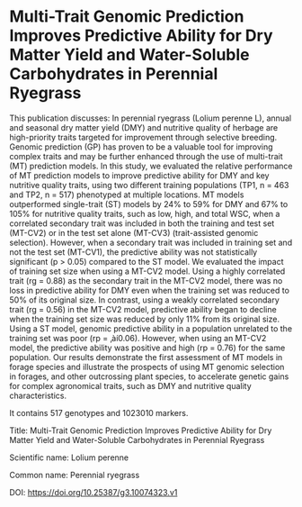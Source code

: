 # Multi-Trait Genomic Prediction Improves Predictive Ability for Dry Matter Yield and Water-Soluble Carbohydrates in Perennial Ryegrass

This publication discusses: In perennial ryegrass (Lolium perenne L), annual and seasonal dry matter yield (DMY) and nutritive quality of herbage are high-priority traits targeted for improvement through selective breeding. Genomic prediction (GP) has proven to be a valuable tool for improving complex traits and may be further enhanced through the use of multi-trait (MT) prediction models. In this study, we evaluated the relative performance of MT prediction models to improve predictive ability for DMY and key nutritive quality traits, using two different training populations (TP1, n = 463 and TP2, n = 517) phenotyped at multiple locations. MT models outperformed single-trait (ST) models by 24% to 59% for DMY and 67% to 105% for nutritive quality traits, such as low, high, and total WSC, when a correlated secondary trait was included in both the training and test set (MT-CV2) or in the test set alone (MT-CV3) (trait-assisted genomic selection). However, when a secondary trait was included in training set and not the test set (MT-CV1), the predictive ability was not statistically significant (p > 0.05) compared to the ST model. We evaluated the impact of training set size when using a MT-CV2 model. Using a highly correlated trait (rg = 0.88) as the secondary trait in the MT-CV2 model, there was no loss in predictive ability for DMY even when the training set was reduced to 50% of its original size. In contrast, using a weakly correlated secondary trait (rg = 0.56) in the MT-CV2 model, predictive ability began to decline when the training set size was reduced by only 11% from its original size. Using a ST model, genomic predictive ability in a population unrelated to the training set was poor (rp = ‚àí0.06). However, when using an MT-CV2 model, the predictive ability was positive and high (rp = 0.76) for the same population. Our results demonstrate the first assessment of MT models in forage species and illustrate the prospects of using MT genomic selection in forages, and other outcrossing plant species, to accelerate genetic gains for complex agronomical traits, such as DMY and nutritive quality characteristics.

It contains 517 genotypes and 1023010 markers.

Title: Multi-Trait Genomic Prediction Improves Predictive Ability for Dry Matter Yield and Water-Soluble Carbohydrates in Perennial Ryegrass

Scientific name: Lolium perenne

Common name: Perennial ryegrass

DOI: https://doi.org/10.25387/g3.10074323.v1


